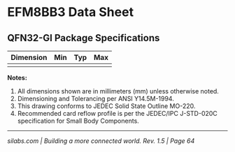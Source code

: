# EFM8BB3 Data Sheet

## QFN32-GI Package Specifications

| Dimension | Min | Typ | Max |
|-----------|-----|-----|-----|
|           |     |     |     |

**Notes:**
1. All dimensions shown are in millimeters (mm) unless otherwise noted.
2. Dimensioning and Tolerancing per ANSI Y14.5M-1994.
3. This drawing conforms to JEDEC Solid State Outline MO-220.
4. Recommended card reflow profile is per the JEDEC/IPC J-STD-020C specification for Small Body Components.

---

*silabs.com | Building a more connected world. Rev. 1.5 | Page 64*